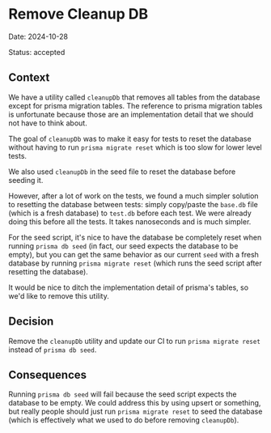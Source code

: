 # Remove Cleanup DB

Date: 2024-10-28

Status: accepted

## Context

We have a utility called `cleanupDb` that removes all tables from the database
except for prisma migration tables. The reference to prisma migration tables is
unfortunate because those are an implementation detail that we should not have
to think about.

The goal of `cleanupDb` was to make it easy for tests to reset the database
without having to run `prisma migrate reset` which is too slow for lower level
tests.

We also used `cleanupDb` in the seed file to reset the database before seeding
it.

However, after a lot of work on the tests, we found a much simpler solution to
resetting the database between tests: simply copy/paste the `base.db` file
(which is a fresh database) to `test.db` before each test. We were already doing
this before all the tests. It takes nanoseconds and is much simpler.

For the seed script, it's nice to have the database be completely reset when
running `prisma db seed` (in fact, our seed expects the database to be empty),
but you can get the same behavior as our current `seed` with a fresh database by
running `prisma migrate reset` (which runs the seed script after resetting the
database).

It would be nice to ditch the implementation detail of prisma's tables, so we'd
like to remove this utility.

## Decision

Remove the `cleanupDb` utility and update our CI to run `prisma migrate reset`
instead of `prisma db seed`.

## Consequences

Running `prisma db seed` will fail because the seed script expects the database
to be empty. We could address this by using upsert or something, but really
people should just run `prisma migrate reset` to seed the database (which is
effectively what we used to do before removing `cleanupDb`).

